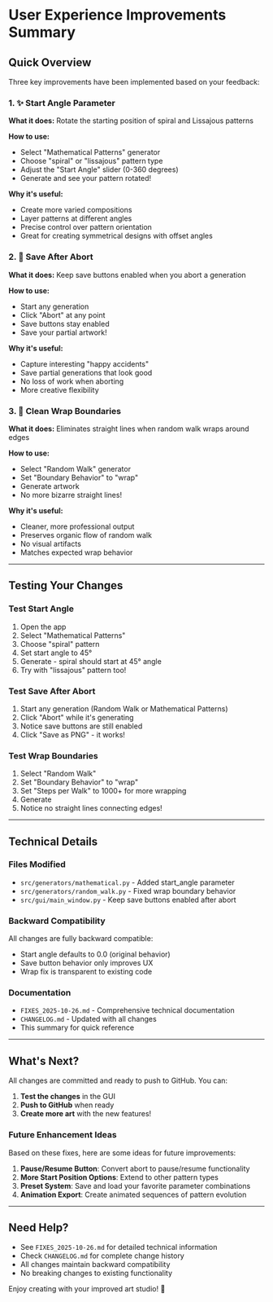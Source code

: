 # User Experience Improvements Summary

## Quick Overview

Three key improvements have been implemented based on your feedback:

### 1. ✨ Start Angle Parameter
**What it does:** Rotate the starting position of spiral and Lissajous patterns

**How to use:**
- Select "Mathematical Patterns" generator
- Choose "spiral" or "lissajous" pattern type
- Adjust the "Start Angle" slider (0-360 degrees)
- Generate and see your pattern rotated!

**Why it's useful:**
- Create more varied compositions
- Layer patterns at different angles
- Precise control over pattern orientation
- Great for creating symmetrical designs with offset angles

### 2. 💾 Save After Abort
**What it does:** Keep save buttons enabled when you abort a generation

**How to use:**
- Start any generation
- Click "Abort" at any point
- Save buttons stay enabled
- Save your partial artwork!

**Why it's useful:**
- Capture interesting "happy accidents"
- Save partial generations that look good
- No loss of work when aborting
- More creative flexibility

### 3. 🔧 Clean Wrap Boundaries
**What it does:** Eliminates straight lines when random walk wraps around edges

**How to use:**
- Select "Random Walk" generator
- Set "Boundary Behavior" to "wrap"
- Generate artwork
- No more bizarre straight lines!

**Why it's useful:**
- Cleaner, more professional output
- Preserves organic flow of random walk
- No visual artifacts
- Matches expected wrap behavior

---

## Testing Your Changes

### Test Start Angle
1. Open the app
2. Select "Mathematical Patterns"
3. Choose "spiral" pattern
4. Set start angle to 45°
5. Generate - spiral should start at 45° angle
6. Try with "lissajous" pattern too!

### Test Save After Abort
1. Start any generation (Random Walk or Mathematical Patterns)
2. Click "Abort" while it's generating
3. Notice save buttons are still enabled
4. Click "Save as PNG" - it works!

### Test Wrap Boundaries
1. Select "Random Walk"
2. Set "Boundary Behavior" to "wrap"
3. Set "Steps per Walk" to 1000+ for more wrapping
4. Generate
5. Notice no straight lines connecting edges!

---

## Technical Details

### Files Modified
- `src/generators/mathematical.py` - Added start_angle parameter
- `src/generators/random_walk.py` - Fixed wrap boundary behavior
- `src/gui/main_window.py` - Keep save buttons enabled after abort

### Backward Compatibility
All changes are fully backward compatible:
- Start angle defaults to 0.0 (original behavior)
- Save button behavior only improves UX
- Wrap fix is transparent to existing code

### Documentation
- `FIXES_2025-10-26.md` - Comprehensive technical documentation
- `CHANGELOG.md` - Updated with all changes
- This summary for quick reference

---

## What's Next?

All changes are committed and ready to push to GitHub. You can:

1. **Test the changes** in the GUI
2. **Push to GitHub** when ready
3. **Create more art** with the new features!

### Future Enhancement Ideas
Based on these fixes, here are some ideas for future improvements:

1. **Pause/Resume Button**: Convert abort to pause/resume functionality
2. **More Start Position Options**: Extend to other pattern types
3. **Preset System**: Save and load your favorite parameter combinations
4. **Animation Export**: Create animated sequences of pattern evolution

---

## Need Help?

- See `FIXES_2025-10-26.md` for detailed technical information
- Check `CHANGELOG.md` for complete change history
- All changes maintain backward compatibility
- No breaking changes to existing functionality

Enjoy creating with your improved art studio! 🎨
